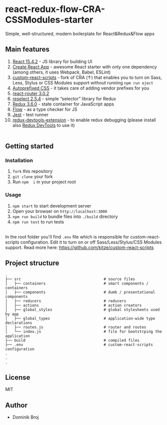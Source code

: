 # react-redux-flow-CRA-CSSModules-starter

<p>Simple, well-structured, modern boilerplate for React&Redux&Flow apps </p>

## Main features

1. [React 15.4.2](https://facebook.github.io/react/) - JS library for building UI
1. [Create React App](https://github.com/facebookincubator/create-react-app) - awesome React starter with only one dependency (among others, it uses  Webpack, Babel, ESLint)
2. [custom-react-scripts](https://github.com/kitze/custom-react-scripts) - fork of CRA (↑) that enables you to turn on Sass, Less, Stylus or CSS Modules support without running ```npm run eject```
3. [Autoprefixed CSS](https://github.com/postcss/autoprefixer) - it takes care of adding vendor prefixes for you
4. [react-router 3.0.2](https://github.com/ReactTraining/react-router)
5. [reselect 2.5.4](https://github.com/reactjs/reselect) - simple “selector” library for Redux
6. [Redux 3.6.0](http://redux.js.org/) - state container for JavaScript apps
7. [Flow](https://flowtype.org/) - as a type checker for JS
8. [Jest](https://facebook.github.io/jest/) - test runner
9. [redux-devtools-extension](https://github.com/zalmoxisus/redux-devtools-extension) - to enable redux debugging (please install also [Redux DevTools](https://chrome.google.com/webstore/detail/redux-devtools/lmhkpmbekcpmknklioeibfkpmmfibljd) to use it)
<br/><br/>

## Getting started

### Installation

1. ```fork``` this repository
2. ```git clone``` your fork
3. Run ```npm  i``` in your project root

### Usage
1. ```npm start``` to start development server
2. Open your browser on ```http://localhost:3000```
3. ```npm run build``` to bundle files into ```./build``` directory
4. ```npm run test``` to run tests
<br/><br/>

In the root folder you'll find ```.env``` file which is responsible for custom-react-scripts configuration. Edit it to turn on or off Sass/Less/Stylus/CSS Modules support. Read more here: https://github.com/kitze/custom-react-scripts

## Project structure
```
.
├── src                                     # source files
│   ├── containers                          # smart components / containers
│   ├── components                          # dumb / presentational components
│   ├── reducers                            # reducers
│   ├── actions                             # action creators
│   ├── global_styles                       # global stylesheets used by app
│   ├── global_types                        # application-wide type declarations
│   ├── routes.js                           # router and routes
│   └── index.js                            # file for bootstrping the application
├── build                                   # compiled files
├── .env                                    # custom-react-scripts configuration
.
.
.
```

## License
MIT

## Author

* Dominik Broj
